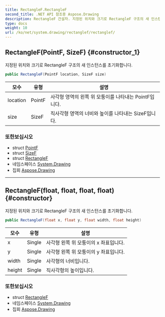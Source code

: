 ```yaml
---
title: RectangleF.RectangleF
second_title: .NET API 참조용 Aspose.Drawing
description: RectangleF 건설자. 지정된 위치와 크기로 RectangleF 구조의 새 인스턴스를 초기화합니다.
type: docs
weight: 10
url: /ko/net/system.drawing/rectanglef/rectanglef/
---
```

## RectangleF(PointF, SizeF) {#constructor_1}

지정된 위치와 크기로 RectangleF 구조의 새 인스턴스를 초기화합니다.

```csharp
public RectangleF(PointF location, SizeF size)
```

| 모수 | 유형 | 설명 |
| --- | --- | --- |
| location | PointF | 사각형 영역의 왼쪽 위 모퉁이를 나타내는 PointF입니다. |
| size | SizeF | 직사각형 영역의 너비와 높이를 나타내는 SizeF입니다. |

### 또한보십시오

* struct [PointF](../../pointf/)
* struct [SizeF](../../sizef/)
* struct [RectangleF](../)
* 네임스페이스 [System.Drawing](../../rectanglef/)
* 집회 [Aspose.Drawing](../../../)

---

## RectangleF(float, float, float, float) {#constructor}

지정된 위치와 크기로 RectangleF 구조의 새 인스턴스를 초기화합니다.

```csharp
public RectangleF(float x, float y, float width, float height)
```

| 모수 | 유형 | 설명 |
| --- | --- | --- |
| x | Single | 사각형 왼쪽 위 모퉁이의 x 좌표입니다. |
| y | Single | 사각형 왼쪽 위 모퉁이의 y 좌표입니다. |
| width | Single | 사각형의 너비입니다. |
| height | Single | 직사각형의 높이입니다. |

### 또한보십시오

* struct [RectangleF](../)
* 네임스페이스 [System.Drawing](../../rectanglef/)
* 집회 [Aspose.Drawing](../../../)


